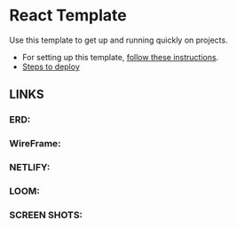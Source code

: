 # React Template

Use this template to get up and running quickly on projects. 
- For setting up this template, [follow these instructions](https://github.com/nss-nightclass-projects/Night-Class-Resources/blob/master/book-4-react/chapters/react-setup.md).
- [Steps to deploy](https://github.com/nss-nightclass-projects/REACT-Deployment-Netlify)

## LINKS
### ERD: 

### WireFrame: 

### NETLIFY:

### LOOM: 

### SCREEN SHOTS: 
